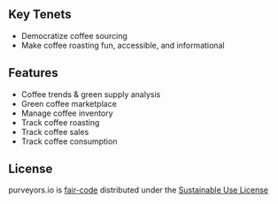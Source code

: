 ## Key Tenets

- Democratize coffee sourcing
- Make coffee roasting fun, accessible, and informational

## Features

- Coffee trends & green supply analysis
- Green coffee marketplace
- Manage coffee inventory
- Track coffee roasting
- Track coffee sales
- Track coffee consumption

## License

purveyors.io is [fair-code](https://faircode.io) distributed under the [Sustainable Use License](https://github.com/n8n-io/n8n/blob/master/LICENSE.md)
